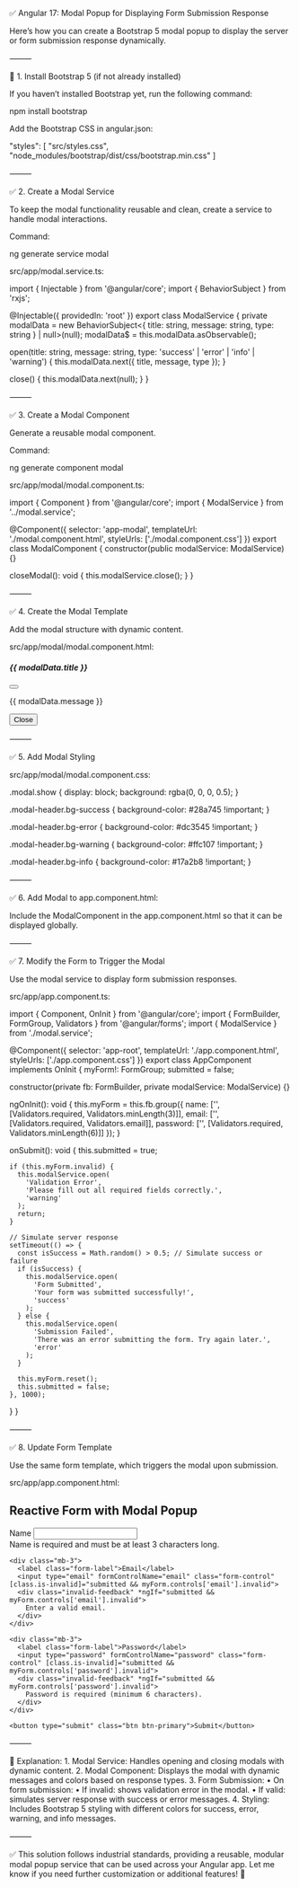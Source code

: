 ✅ Angular 17: Modal Popup for Displaying Form Submission Response

Here’s how you can create a Bootstrap 5 modal popup to display the server or form submission response dynamically.

⸻

🚀 1. Install Bootstrap 5 (if not already installed)

If you haven’t installed Bootstrap yet, run the following command:

npm install bootstrap

Add the Bootstrap CSS in angular.json:

"styles": [
  "src/styles.css",
  "node_modules/bootstrap/dist/css/bootstrap.min.css"
]



⸻

✅ 2. Create a Modal Service

To keep the modal functionality reusable and clean, create a service to handle modal interactions.

Command:

ng generate service modal

src/app/modal.service.ts:

import { Injectable } from '@angular/core';
import { BehaviorSubject } from 'rxjs';

@Injectable({
  providedIn: 'root'
})
export class ModalService {
  private modalData = new BehaviorSubject<{ title: string, message: string, type: string } | null>(null);
  modalData$ = this.modalData.asObservable();

  open(title: string, message: string, type: 'success' | 'error' | 'info' | 'warning') {
    this.modalData.next({ title, message, type });
  }

  close() {
    this.modalData.next(null);
  }
}



⸻

✅ 3. Create a Modal Component

Generate a reusable modal component.

Command:

ng generate component modal

src/app/modal/modal.component.ts:

import { Component } from '@angular/core';
import { ModalService } from '../modal.service';

@Component({
  selector: 'app-modal',
  templateUrl: './modal.component.html',
  styleUrls: ['./modal.component.css']
})
export class ModalComponent {
  constructor(public modalService: ModalService) {}

  closeModal(): void {
    this.modalService.close();
  }
}



⸻

✅ 4. Create the Modal Template

Add the modal structure with dynamic content.

src/app/modal/modal.component.html:

<div class="modal fade show d-block" *ngIf="modalService.modalData$ | async as modalData" tabindex="-1" aria-labelledby="modalLabel" aria-hidden="true">
  <div class="modal-dialog">
    <div class="modal-content">
      <div class="modal-header bg-{{modalData.type}}">
        <h5 class="modal-title text-white">{{ modalData.title }}</h5>
        <button type="button" class="btn-close" aria-label="Close" (click)="closeModal()"></button>
      </div>
      <div class="modal-body">
        <p>{{ modalData.message }}</p>
      </div>
      <div class="modal-footer">
        <button type="button" class="btn btn-secondary" (click)="closeModal()">Close</button>
      </div>
    </div>
  </div>
</div>



⸻

✅ 5. Add Modal Styling

src/app/modal/modal.component.css:

.modal.show {
  display: block;
  background: rgba(0, 0, 0, 0.5);
}

.modal-header.bg-success {
  background-color: #28a745 !important;
}

.modal-header.bg-error {
  background-color: #dc3545 !important;
}

.modal-header.bg-warning {
  background-color: #ffc107 !important;
}

.modal-header.bg-info {
  background-color: #17a2b8 !important;
}



⸻

✅ 6. Add Modal to app.component.html:

Include the ModalComponent in the app.component.html so that it can be displayed globally.

<app-modal></app-modal>
<router-outlet></router-outlet>



⸻

✅ 7. Modify the Form to Trigger the Modal

Use the modal service to display form submission responses.

src/app/app.component.ts:

import { Component, OnInit } from '@angular/core';
import { FormBuilder, FormGroup, Validators } from '@angular/forms';
import { ModalService } from './modal.service';

@Component({
  selector: 'app-root',
  templateUrl: './app.component.html',
  styleUrls: ['./app.component.css']
})
export class AppComponent implements OnInit {
  myForm!: FormGroup;
  submitted = false;

  constructor(private fb: FormBuilder, private modalService: ModalService) {}

  ngOnInit(): void {
    this.myForm = this.fb.group({
      name: ['', [Validators.required, Validators.minLength(3)]],
      email: ['', [Validators.required, Validators.email]],
      password: ['', [Validators.required, Validators.minLength(6)]]
    });
  }

  onSubmit(): void {
    this.submitted = true;

    if (this.myForm.invalid) {
      this.modalService.open(
        'Validation Error',
        'Please fill out all required fields correctly.',
        'warning'
      );
      return;
    }

    // Simulate server response
    setTimeout(() => {
      const isSuccess = Math.random() > 0.5; // Simulate success or failure
      if (isSuccess) {
        this.modalService.open(
          'Form Submitted',
          'Your form was submitted successfully!',
          'success'
        );
      } else {
        this.modalService.open(
          'Submission Failed',
          'There was an error submitting the form. Try again later.',
          'error'
        );
      }

      this.myForm.reset();
      this.submitted = false;
    }, 1000);
  }
}



⸻

✅ 8. Update Form Template

Use the same form template, which triggers the modal upon submission.

src/app/app.component.html:

<div class="container mt-5">
  <h2 class="mb-4">Reactive Form with Modal Popup</h2>
  
  <form [formGroup]="myForm" (ngSubmit)="onSubmit()" novalidate>
    <div class="mb-3">
      <label class="form-label">Name</label>
      <input type="text" formControlName="name" class="form-control" [class.is-invalid]="submitted && myForm.controls['name'].invalid">
      <div class="invalid-feedback" *ngIf="submitted && myForm.controls['name'].invalid">
        Name is required and must be at least 3 characters long.
      </div>
    </div>

    <div class="mb-3">
      <label class="form-label">Email</label>
      <input type="email" formControlName="email" class="form-control" [class.is-invalid]="submitted && myForm.controls['email'].invalid">
      <div class="invalid-feedback" *ngIf="submitted && myForm.controls['email'].invalid">
        Enter a valid email.
      </div>
    </div>

    <div class="mb-3">
      <label class="form-label">Password</label>
      <input type="password" formControlName="password" class="form-control" [class.is-invalid]="submitted && myForm.controls['password'].invalid">
      <div class="invalid-feedback" *ngIf="submitted && myForm.controls['password'].invalid">
        Password is required (minimum 6 characters).
      </div>
    </div>

    <button type="submit" class="btn btn-primary">Submit</button>
  </form>
</div>



⸻

🚀 Explanation:
	1.	Modal Service: Handles opening and closing modals with dynamic content.
	2.	Modal Component: Displays the modal with dynamic messages and colors based on response types.
	3.	Form Submission:
	•	On form submission:
	•	If invalid: shows validation error in the modal.
	•	If valid: simulates server response with success or error messages.
	4.	Styling: Includes Bootstrap 5 styling with different colors for success, error, warning, and info messages.

⸻

✅ This solution follows industrial standards, providing a reusable, modular modal popup service that can be used across your Angular app. Let me know if you need further customization or additional features! 🚀
